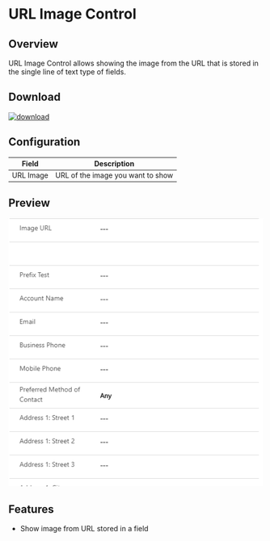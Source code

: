 # URL Image Control

## Overview

URL Image Control allows showing the image from the URL that is stored in the single line of text type of fields.

## Download

[![download](https://user-images.githubusercontent.com/14048382/27844360-c7ea9670-6174-11e7-8658-80d356c1ba8f.png)](https://github.com/DynamicsNinja/PCF-Url-Image-Control/releases/latest)

## Configuration

| Field     | Description                       |
| --------- | --------------------------------- |
| URL Image | URL of the image you want to show |

## Preview

![](docs/PCF-Url-Image-Control.gif)

## Features

- Show image from URL stored in a field